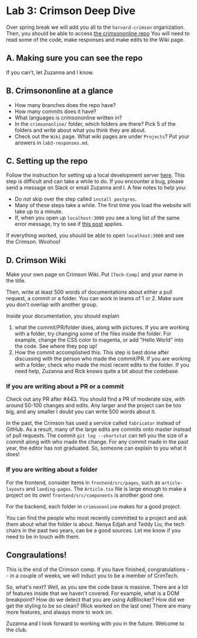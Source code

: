 # Lab 3: Crimson Deep Dive
Over spring break we will add you all to the `harvard-crimson` organization. Then, you should be able to access [the crimsononline repo](https://github.com/harvard-crimson/crimsononline) You will need to read some of the code, make responses and make edits to the Wiki page.

## A. Making sure you can see the repo
If you can't, let Zuzanna and I know.

## B. Crimsononline at a glance
* How many branches does the repo have?
* How many commits does it have?
* What languages is crimsononline written in?
* In the `crimsononline/` folder, which folders are there? Pick 5 of the folders and write about what you think they are about.
* Check out the `Wiki` page. What wiki pages are under `Projects`?
Put your answers in `lab3-responses.md`.

## C. Setting up the repo
Follow the instruction for setting up a local development server [here](https://github.com/harvard-crimson/crimsononline/wiki/Setting-up-a-Local-Development-Server). This step is difficult and can take a while to do. If you encounter a bug, please send a message on Slack or email Zuzanna and I. A few notes to help you:
* Do *not* skip over the step called `install postgres`.
* Many of these steps take a while. The first time you load the website will take up to a minute.
* If, when you open up `localhost:3000` you see a long list of the same error message, try to see if [this post](https://stackoverflow.com/questions/52805115/certificate-verify-failed-unable-to-get-local-issuer-certificate) applies.

If everything worked, you should be able to open `localhost:3000` and see the Crimson. Woohoo!

## D. Crimson Wiki
Make your own page on Crimson Wiki. Put `[Tech-Comp]` and your name in the title.

Then, write at least 500 words of documentations about either a pull request, a commit or a folder. You can work in teams of 1 or 2. Make sure you don't overlap with another group.

Inside your documentation, you should explain
1. what the commit/PR/folder does, along with pictures. If you are working with a folder, try changing some of the files inside the folder. For example, change the CSS color to magenta, or add "Hello World" into the code. See where they pop up!
2. How the commit accomplished this. This step is best done after discussing with the person who made the commit/PR. If you are working with a folder, check who made the most recent edits to the folder. If you need help, Zuzanna and Rick knows quite a bit about the codebase.

### If you are writing about a PR or a commit
Check out any PR after #443. You should find a PR of moderate size, with around 50-100 changes and edits. Any larger and the project can be too big, and any smaller I doubt you can write 500 words about it.

In the past, the Crimson has used a service called `fabricator` instead of GitHub. As a result, many of the large edits are commits onto master instead of pull requests. The commit `git log --shortstat` can tell you the size of a commit along with who made the change. For any commit made in the past year, the editor has not graduated. So, someone can explain to you what it does!

### If you are writing about a folder
For the frontend, consider items in `frontend/src/pages`, such as `article-layouts` and `landing-pages`. The `Article.tsx` file is large enough to make a project on its own! `frontend/src/components` is another good one.

For the backend, each folder in `crimsononline` makes for a good project.

You can find the people who most recently committed to a project and ask them about what the folder is about. Nenya Edjah and Teddy Liu, the tech chairs in the past two years, can be a good sources. Let me know if you need to be in touch with them.

## Congraulations!
This is the end of the Crimson comp. If you have finished, congratulations -- in a couple of weeks, we will induct you to be a member of CrimTech.

So, what's next? Well, as you see the code base is massive. There are a lot of features inside that we haven't covered. For example, what is a DOM breakpoint? How do we detect that you are using AdBlocker? How did we get the styling to be so clean? (Rick worked on the last one) There are many more features, and always more to work on.

Zuzanna and I look forward to working with you in the future. Welcome to the club.